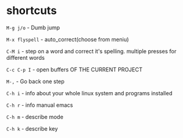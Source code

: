 # shortcuts
`M-g j/o` - Dumb jump

`M-x flyspell` - auto_correct(choose from meniu)

`C-M i` - step on a word and correct it's spelling. multiple presses for different words

`C-c C-p I` - open buffers OF THE CURRENT PROJECT

`M-,` - Go back one step

`C-h i` - info about your whole linux system and programs installed

`C-h r` - info manual emacs

`C-h m` - describe mode

`C-h k` - describe key
